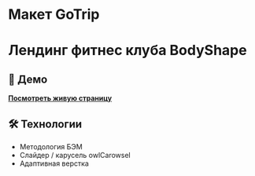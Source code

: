 # Макет GoTrip
# Лендинг фитнес клуба BodyShape
## 🚀 Демо
**[Посмотреть живую страницу](https://hikizaya.github.io/bodyShapeProject/)**
## 🛠 Технологии
- Методология БЭМ
- Слайдер / карусель owlCarowsel
- Адаптивная верстка

